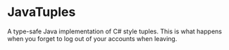 # JavaTuples
A type-safe Java implementation of C# style tuples.
This is what happens when you forget to log out of your accounts when leaving.
